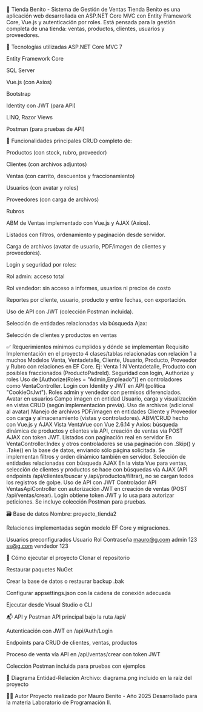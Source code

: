 🛒 Tienda Benito - Sistema de Gestión de Ventas
Tienda Benito es una aplicación web desarrollada en ASP.NET Core MVC con Entity Framework Core, Vue.js y autenticación por roles. Está pensada para la gestión completa de una tienda: ventas, productos, clientes, usuarios y proveedores.

🔧 Tecnologías utilizadas
ASP.NET Core MVC 7

Entity Framework Core

SQL Server

Vue.js (con Axios)

Bootstrap

Identity con JWT (para API)

LINQ, Razor Views

Postman (para pruebas de API)

📌 Funcionalidades principales
CRUD completo de:

Productos (con stock, rubro, proveedor)

Clientes (con archivos adjuntos)

Ventas (con carrito, descuentos y fraccionamiento)

Usuarios (con avatar y roles)

Proveedores (con carga de archivos)

Rubros

ABM de Ventas implementado con Vue.js y AJAX (Axios).

Listados con filtros, ordenamiento y paginación desde servidor.

Carga de archivos (avatar de usuario, PDF/imagen de clientes y proveedores).

Login y seguridad por roles:

Rol admin: acceso total

Rol vendedor: sin acceso a informes, usuarios ni precios de costo

Reportes por cliente, usuario, producto y entre fechas, con exportación.

Uso de API con JWT (colección Postman incluida).

Selección de entidades relacionadas vía búsqueda Ajax:

Selección de clientes y productos en ventas

✅ Requerimientos mínimos cumplidos y dónde se implementan
Requisito	Implementación en el proyecto
4 clases/tablas relacionadas con relación 1 a muchos	Modelos Venta, Ventadetalle, Cliente, Usuario, Producto, Proveedor y Rubro con relaciones en EF Core. Ej: Venta 1:N Ventadetalle, Producto con posibles fraccionados (ProductoPadreId).
Seguridad con login, Authorize y roles	Uso de [Authorize(Roles = "Admin,Empleado")] en controladores como VentaController. Login con Identity y JWT en API (política "CookieOrJwt"). Roles admin y vendedor con permisos diferenciados.
Avatar en usuarios	Campo imagen en entidad Usuario, carga y visualización en vistas CRUD (según implementación previa).
Uso de archivos (adicional al avatar)	Manejo de archivos PDF/imagen en entidades Cliente y Proveedor con carga y almacenamiento (vistas y controladores).
ABM/CRUD hecho con Vue.js y AJAX	Vista VentaVue con Vue 2.6.14 y Axios: búsqueda dinámica de productos y clientes vía API, creación de ventas vía POST AJAX con token JWT.
Listados con paginación real en servidor	En VentaController.Index y otros controladores se usa paginación con .Skip() y .Take() en la base de datos, enviando sólo página solicitada. Se implementan filtros y orden dinámico también en servidor.
Selección de entidades relacionadas con búsqueda AJAX	En la vista Vue para ventas, selección de clientes y productos se hace con búsquedas vía AJAX (API endpoints /api/clientes/buscar y /api/productos/filtrar), no se cargan todos los registros de golpe.
Uso de API con JWT	Controlador API VentasApiController con autorización JWT en creación de ventas (POST /api/ventas/crear). Login obtiene token JWT y lo usa para autorizar peticiones. Se incluye colección Postman para pruebas.

🗃️ Base de datos
Nombre: proyecto_tienda2

Relaciones implementadas según modelo EF Core y migraciones.

Usuarios preconfigurados
Usuario	Rol	Contraseña
mauro@g.com	admin	123
ss@g.com	vendedor	123

🚀 Cómo ejecutar el proyecto
Clonar el repositorio

Restaurar paquetes NuGet

Crear la base de datos o restaurar backup .bak

Configurar appsettings.json con la cadena de conexión adecuada

Ejecutar desde Visual Studio o CLI

📬 API y Postman
API principal bajo la ruta /api/

Autenticación con JWT en /api/Auth/Login

Endpoints para CRUD de clientes, ventas, productos

Proceso de venta vía API en /api/ventas/crear con token JWT

Colección Postman incluida para pruebas con ejemplos

📘 Diagrama Entidad-Relación
Archivo: diagrama.png incluido en la raíz del proyecto

👨‍🏫 Autor
Proyecto realizado por Mauro Benito - Año 2025
Desarrollado para la materia Laboratorio de Programación II.